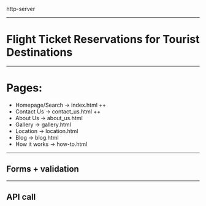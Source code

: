 http-server

---
# Flight Ticket Reservations for Tourist Destinations

---
# Pages:

- Homepage/Search -> index.html ++
- Contact Us      -> contact_us.html ++
- About Us        -> about_us.html
- Gallery         -> gallery.html
- Location        -> location.html
- Blog            -> blog.html
- How it works    -> how-to.html


---
## Forms + validation

---
## API call